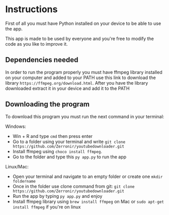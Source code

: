 # Instructions
First of all you must have Python installed on your device to be able to use the app.

This app is made to be used by everyone and you're free to modify the code as you like to improve it.

## Dependencies needed
In order to run the program properly you must have ffmpeg library installed on your computer and added to your PATH
use this link to download the library `https://ffmpeg.org/download.html`. After you have the library downloaded extract
it in your device and add it to the PATH

## Downloading the program
To download this program you must run the next command in your terminal:
    
Windows:
- Win + R and type `cmd` then press enter
- Go to a folder using your terminal and write `git clone https://github.com/Zerronir/youtubedownloader.git`
- Install ffmpeg using `choco install ffmpeg`.
- Go to the folder and type this `py app.py` to run the app

Linux/Mac:
- Open your terminal and navigate to an empty folder or create one `mkdir foldername`
- Once in the folder use clone command from git: `git clone https://github.com/Zerronir/youtubedownloader.git`
- Run the app by typing `py app.py` and enjoy
- Install ffmpeg library using `brew install ffmpeg` on Mac or `sudo apt-get install ffmpeg` if you're on linux